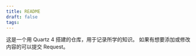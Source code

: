 ```yaml
---
title: README
draft: false
tags:
---
```

 这是一个用 Quartz 4 搭建的仓库，用于记录所学的知识。
 如果有想要添加或修改内容的可以提交 Request。